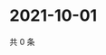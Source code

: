 # 2021-10-01

共 0 条

<!-- BEGIN WEIBO -->
<!-- 最后更新时间 Fri Oct 01 2021 18:15:52 GMT+0800 (China Standard Time) -->

<!-- END WEIBO -->
